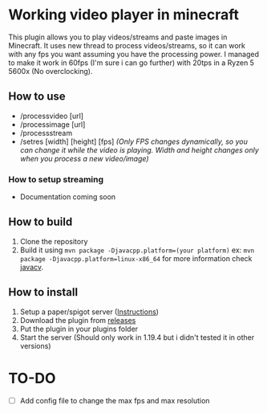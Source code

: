 ﻿# Working video player in minecraft

This plugin allows you to play videos/streams and paste images in Minecraft. It uses new thread to process videos/streams, so it can work with any fps you want assuming you have the processing power. I managed to make it work in 60fps (I'm sure i can go further) with 20tps in a Ryzen 5 5600x (No overclocking).

## How to use

- /processvideo [url]
- /processimage [url]
- /processstream
- /setres [width] [height] [fps] _(Only FPS changes dynamically, so you can change it while the video is playing. Width and height changes only when you process a new video/image)_

### How to setup streaming

- Documentation coming soon

## How to build

1. Clone the repository
1. Build it using `mvn package -Djavacpp.platform=(your platform)` ex: `mvn package -Djavacpp.platform=linux-x86_64` for more information check [javacv](https://github.com/bytedeco/javacpp-presets#downloads).

## How to install

1. Setup a paper/spigot server ([Instructions](https://youtu.be/M5SOwijvXZ0))
1. Download the plugin from [releases](https://github.com/DarkSavci/minecraft-video-player/releases)
1. Put the plugin in your plugins folder
1. Start the server (Should only work in 1.19.4 but i didn't tested it in other versions)

# TO-DO

- [ ] Add config file to change the max fps and max resolution
